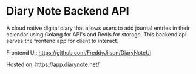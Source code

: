 # Diary Note Backend API
A cloud native digital diary that allows users to add journal entries in their calendar using Golang for API's and Redis for storage. This backend api serves the frontend app for client to interact.

Frontend  UI: https://github.com/FreddyJilson/DiaryNoteUi

Hosted on: https://app.diarynote.net/ 
